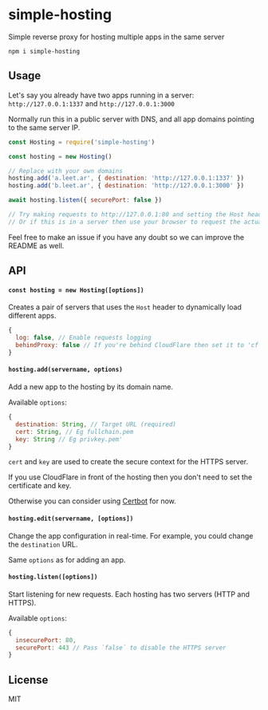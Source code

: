 # simple-hosting

Simple reverse proxy for hosting multiple apps in the same server

```
npm i simple-hosting
```

## Usage

Let's say you already have two apps running in a server: `http://127.0.0.1:1337` and `http://127.0.0.1:3000`

Normally run this in a public server with DNS, and all app domains pointing to the same server IP.

```js
const Hosting = require('simple-hosting')

const hosting = new Hosting()

// Replace with your own domains
hosting.add('a.leet.ar', { destination: 'http://127.0.0.1:1337' })
hosting.add('b.leet.ar', { destination: 'http://127.0.0.1:3000' })

await hosting.listen({ securePort: false })

// Try making requests to http://127.0.0.1:80 and setting the Host header accordingly
// Or if this is in a server then use your browser to request the actual domains
```

Feel free to make an issue if you have any doubt so we can improve the README as well.

## API

#### `const hosting = new Hosting([options])`

Creates a pair of servers that uses the `Host` header to dynamically load different apps.

```js
{
  log: false, // Enable requests logging
  behindProxy: false // If you're behind CloudFlare then set it to 'cf', otherwise use `true`
}
```

#### `hosting.add(servername, options)`

Add a new app to the hosting by its domain name.

Available `options`:
```js
{
  destination: String, // Target URL (required)
  cert: String, // Eg fullchain.pem
  key: String // Eg privkey.pem'
}
```

`cert` and `key` are used to create the secure context for the HTTPS server.

If you use CloudFlare in front of the hosting then you don't need to set the certificate and key.

Otherwise you can consider using [Certbot](https://certbot.eff.org/instructions?ws=other&os=ubuntufocal) for now.

#### `hosting.edit(servername, [options])`

Change the app configuration in real-time. For example, you could change the `destination` URL.

Same `options` as for adding an app.

#### `hosting.listen([options])`

Start listening for new requests. Each hosting has two servers (HTTP and HTTPS).

Available `options`:
```js
{
  insecurePort: 80,
  securePort: 443 // Pass `false` to disable the HTTPS server
}
```

## License

MIT
